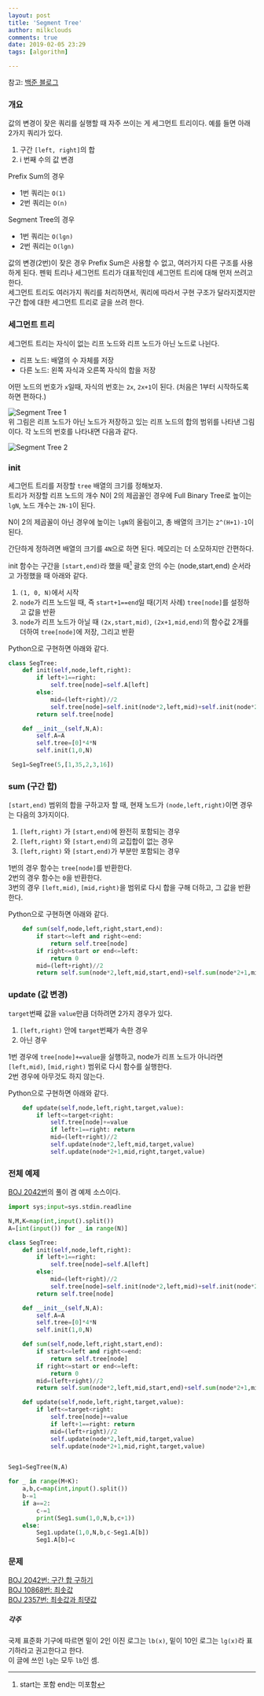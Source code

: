 ```yaml
---
layout: post
title: 'Segment Tree'
author: milkclouds
comments: true
date: 2019-02-05 23:29
tags: [algorithm]

---
```


참고: [백준 블로그](https://www.acmicpc.net/blog/view/9)


### 개요

값의 변경이 잦은 쿼리를 실행할 때 자주 쓰이는 게 세그먼트 트리이다. 예를 들면 아래 2가지 쿼리가 있다.

1. 구간 `[left, right]`의 합
2. i 번째 수의 값 변경

Prefix Sum의 경우  
- 1번 쿼리는 `O(1)`   
- 2번 쿼리는 `O(n)`

Segment Tree의 경우  
- 1번 쿼리는 `O(lgn)`  
- 2번 쿼리는 `O(lgn)`


값의 변경(2번)이 잦은 경우 Prefix Sum은 사용할 수 없고, 여러가지 다른 구조를 사용하게 된다. 펜윅 트리나 세그먼트 트리가 대표적인데 세그먼트 트리에 대해 먼저 쓰려고 한다.  
세그먼트 트리도 여러가지 쿼리를 처리하면서, 쿼리에 따라서 구현 구조가 달라지겠지만 구간 합에 대한 세그먼트 트리로 글을 쓰려 한다.


### 세그먼트 트리

세그먼트 트리는 자식이 없는 리프 노드와 리프 노드가 아닌 노드로 나뉜다.

- 리프 노드: 배열의 수 자체를 저장
- 다른 노드: 왼쪽 자식과 오른쪽 자식의 합을 저장

어떤 노드의 번호가 `x`일때, 자식의 번호는 `2x`, `2x+1`이 된다. (처음은 1부터 시작하도록 하면 편하다.)  


![Segment Tree 1](/files/seg1.png)  
위 그림은 리프 노드가 아닌 노드가 저장하고 있는 리프 노드의 합의 범위를 나타낸 그림이다. 각 노드의 번호를 나타내면 다음과 같다.

![Segment Tree 2](/files/seg2.png)


### init

세그먼트 트리를 저장할 `tree` 배열의 크기를 정해보자.  
트리가 저장할 리프 노드의 개수 N이 2의 제곱꼴인 경우에 Full Binary Tree로 높이는 `lgN`, 노드 개수는 `2N-1`이 된다.  

N이 2의 제곱꼴이 아닌 경우에 높이는 `lgN`의 올림이고, 총 배열의 크기는 `2^(H+1)-1`이 된다.

간단하게 정하려면 배열의 크기를 `4N`으로 하면 된다. 메모리는 더 소모하지만 간편하다.


init 함수는 구간을 `[start,end)`라 했을 때[^1]  괄호 안의 수는 (node,start,end) 순서라고 가정했을 때 아래와 같다.  
1. `(1, 0, N)`에서 시작   
2. `node`가 리프 노드일 때, 즉 `start+1==end`일 때(기저 사례) `tree[node]`를 설정하고 값을 반환  
3. `node`가 리프 노드가 아닐 때 `(2x,start,mid)`, `(2x+1,mid,end)`의 함수값 2개를 더하여 `tree[node]`에 저장, 그리고 반환  


Python으로 구현하면 아래와 같다.
```python
class SegTree:
    def init(self,node,left,right):
        if left+1==right:
            self.tree[node]=self.A[left]
        else:
            mid=(left+right)//2
            self.tree[node]=self.init(node*2,left,mid)+self.init(node*2+1,mid,right)
        return self.tree[node]

    def __init__(self,N,A):
        self.A=A
        self.tree=[0]*4*N
        self.init(1,0,N)

 Seg1=SegTree(5,[1,35,2,3,16])
 ```

### sum (구간 합)  
`[start,end)` 범위의 합을 구하고자 할 때, 현재 노드가 `(node,left,right)`이면 경우는 다음의 3가지이다.  

1. `[left,right)` 가 `[start,end)`에 완전히 포함되는 경우  
2. `[left,right)` 와 `[start,end)`의 교집합이 없는 경우  
3. `[left,right)` 와 `[start,end)`가 부분만 포함되는 경우  

1번의 경우 함수는 `tree[node]`를 반환한다.    
2번의 경우 함수는 `0`을 반환한다.    
3번의 경우 `[left,mid)`, `[mid,right)`을 범위로 다시 합을 구해 더하고, 그 값을 반환한다.  

Python으로 구현하면 아래와 같다.  
```python
    def sum(self,node,left,right,start,end):
        if start<=left and right<=end:
            return self.tree[node]
        if right<=start or end<=left:
            return 0
        mid=(left+right)//2
        return self.sum(node*2,left,mid,start,end)+self.sum(node*2+1,mid,right,start,end)

```


### update (값 변경)

`target`번째 값을 `value`만큼 더하려면 2가지 경우가 있다.  
1. `[left,right)` 안에 `target`번째가 속한 경우  
2. 아닌 경우  

1번 경우에 `tree[node]+=value`을 실행하고, node가 리프 노드가 아니라면 `[left,mid)`, `[mid,right)` 범위로 다시 함수를 실행한다.  
2번 경우에 아무것도 하지 않는다.  


Python으로 구현하면 아래와 같다.  
```python
    def update(self,node,left,right,target,value):
        if left<=target<right:
            self.tree[node]+=value
            if left+1==right: return
            mid=(left+right)//2
            self.update(node*2,left,mid,target,value)
            self.update(node*2+1,mid,right,target,value)
```



### 전체 예제

[BOJ 2042번](https://www.acmicpc.net/problem/2042)의 풀이 겸 예제 소스이다.  

```python
import sys;input=sys.stdin.readline

N,M,K=map(int,input().split())
A=[int(input()) for _ in range(N)]

class SegTree:
    def init(self,node,left,right):
        if left+1==right:
            self.tree[node]=self.A[left]
        else:
            mid=(left+right)//2
            self.tree[node]=self.init(node*2,left,mid)+self.init(node*2+1,mid,right)
        return self.tree[node]

    def __init__(self,N,A):
        self.A=A
        self.tree=[0]*4*N
        self.init(1,0,N)

    def sum(self,node,left,right,start,end):
        if start<=left and right<=end:
            return self.tree[node]
        if right<=start or end<=left:
            return 0
        mid=(left+right)//2
        return self.sum(node*2,left,mid,start,end)+self.sum(node*2+1,mid,right,start,end)

    def update(self,node,left,right,target,value):
        if left<=target<right:
            self.tree[node]+=value
            if left+1==right: return
            mid=(left+right)//2
            self.update(node*2,left,mid,target,value)
            self.update(node*2+1,mid,right,target,value)


Seg1=SegTree(N,A)

for _ in range(M+K):
    a,b,c=map(int,input().split())
    b-=1
    if a==2:
        c-=1
        print(Seg1.sum(1,0,N,b,c+1))
    else:
        Seg1.update(1,0,N,b,c-Seg1.A[b])
        Seg1.A[b]=c
```

### 문제  
[BOJ 2042번: 구간 합 구하기](https://www.acmicpc.net/problem/2042)  
[BOJ 10868번: 최솟값](https://www.acmicpc.net/problem/10868)  
[BOJ 2357번: 최솟값과 최댓값](https://www.acmicpc.net/problem/2357)  


##### 각주  
국제 표준화 기구에 따르면 밑이 2인 이진 로그는 `lb(x)`, 밑이 10인 로그는 `lg(x)`라 표기하라고 권고한다고 한다.  
이 글에 쓰인 `lg`는 모두 `lb`인 셈.





[^1]: start는 포함 end는 미포함